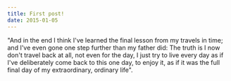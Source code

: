 ```yaml
---
title: First post!
date: 2015-01-05
---
```


"And in the end I think I've learned the final lesson from my travels in time; and I've even gone one step 
further than my father did: The truth is I now don't travel back at all, not even for the day, I just try 
to live every day as if I've deliberately come back to this one day, to enjoy it, as if it was the full 
final day of my extraordinary, ordinary life". 

